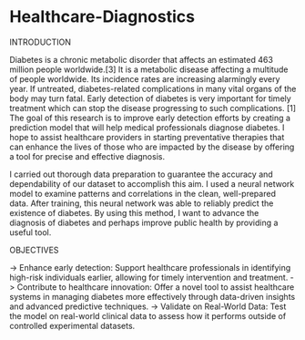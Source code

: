 # Healthcare-Diagnostics



INTRODUCTION 

Diabetes is a chronic metabolic disorder that affects an estimated 463 million people worldwide.[3] It is a metabolic disease affecting a multitude of people worldwide. Its incidence rates are increasing alarmingly every year. If untreated, diabetes-related complications in many vital organs of the body may turn fatal. Early detection of diabetes is very important for timely treatment which can stop the disease progressing to such complications. [1] The goal of this research is to improve early detection efforts by creating a prediction model that will help medical professionals diagnose diabetes. I hope to assist healthcare providers in starting preventative therapies that can enhance the lives of those who are impacted by the disease by offering a tool for precise and effective diagnosis.

I carried out thorough data preparation to guarantee the accuracy and dependability of our dataset to accomplish this aim. I used a neural network model to examine patterns and correlations in the clean, well-prepared data. After training, this neural network was able to reliably predict the existence of diabetes. By using this method, I want to advance the diagnosis of diabetes and perhaps improve public health by providing a useful tool.

OBJECTIVES 

-> Enhance early detection: Support healthcare professionals in identifying high-risk individuals earlier, allowing for timely intervention and treatment.
-> Contribute to healthcare innovation: Offer a novel tool to assist healthcare systems in managing diabetes more effectively through data-driven insights and advanced predictive techniques.
-> Validate on Real-World Data: Test the model on real-world clinical data to assess how it performs outside of controlled experimental datasets.

